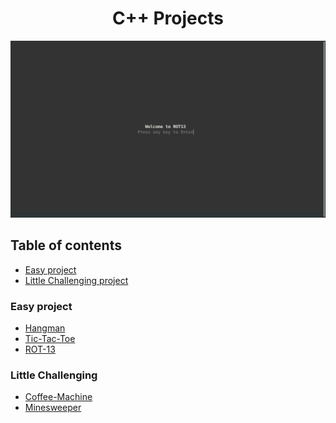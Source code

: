 <h1 align="center"> C++ Projects</h1>
<img src="ROT13-Cipher/welcome.png">


## Table of contents
- [Easy project](#easy-project)
- [Little Challenging project](#lc-project)


### Easy project
- <a href="https://github.com/ADITYA-CS/Cpp/tree/master/Hangman">Hangman</a>
- <a href="https://github.com/ADITYA-CS/Cpp/tree/master/Tic-Tac-Toe">Tic-Tac-Toe</a>
- <a href="https://github.com/ADITYA-CS/Cpp/tree/master/ROT13-Cipher">ROT-13</a>

### Little Challenging
- <a href="https://github.com/ADITYA-CS/Cpp/tree/master/Coffee-Machine">Coffee-Machine</a>
- <a href="https://github.com/ADITYA-CS/terminal-games/tree/master/Minesweeper"> Minesweeper </a>
